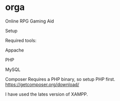 # orga
Online RPG Gaming Aid


Setup

Required tools:

Appache

PHP

MySQL

Composer
Requires a PHP binary, so setup PHP first.
https://getcomposer.org/download/


I have used the lates version of XAMPP.